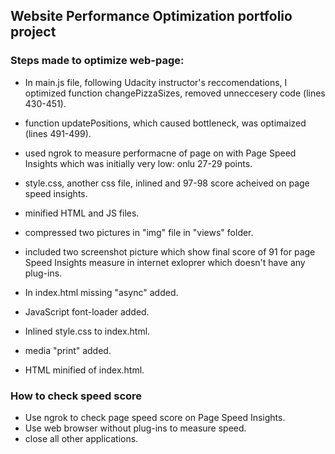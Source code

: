 ## Website Performance Optimization portfolio project

### Steps made to optimize web-page:
- In main.js file, following Udacity instructor's reccomendations, I optimized function changePizzaSizes, removed unneccesery code (lines 430-451).
- function updatePositions, which caused bottleneck, was optimaized (lines 491-499).
- used ngrok to measure performacne of page on with Page Speed Insights which was initially very low: onlu 27-29 points.

- style.css, another css file, inlined and 97-98 score acheived on page speed insights.
- minified HTML and JS files.
- compressed two pictures in "img" file in "views" folder.
- included two screenshot picture which show final score of 91 for page Speed Insights measure in internet exloprer which doesn't have any plug-ins.
- In index.html missing "async" added.
- JavaScript font-loader added.
- Inlined style.css to index.html.
- media "print" added.
- HTML minified of index.html.

### How to check speed score
- Use ngrok to check page speed score on Page Speed Insights.
- Use web browser without plug-ins to measure speed.
- close all other applications.
